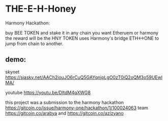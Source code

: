 
# THE-E-H-Honey

Harmony Hackathon:

buy BEE  TOKEN  and stake it in any chain you want Etheruem or harmony 
the reward will be the HNY TOKEN 
uses Harmony's bridge ETH<->ONE to jump from chain to another.
## demo:
skynet 
https://siasky.net/AACh2iouJO6rCuQ5GAYqnjpLgO0zT0iQ2oQM3o59UEwlMA/


youtube
https://youtu.be/DltdM4qXWG8


this project was a submission to the harmony hackathon https://gitcoin.co/issue/harmony-one/hackathon/1/100024063
team https://gitcoin.co/arabya and https://gitcoin.co/azizyano
